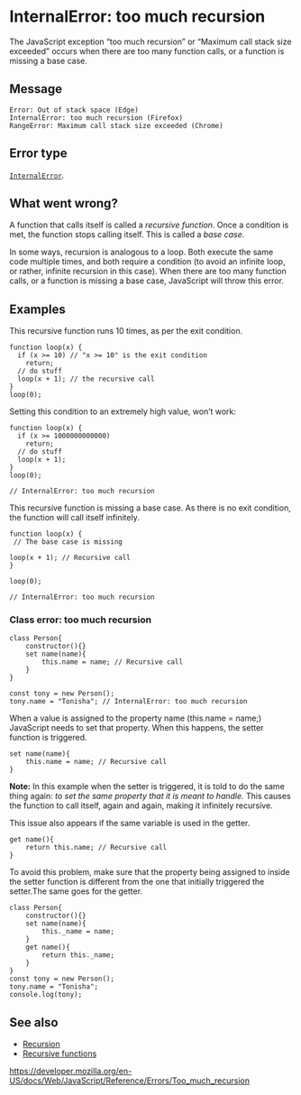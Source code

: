 InternalError: too much recursion
=================================

The JavaScript exception “too much recursion” or “Maximum call stack size exceeded” occurs when there are too many function calls, or a function is missing a base case.

Message
-------

    Error: Out of stack space (Edge)
    InternalError: too much recursion (Firefox)
    RangeError: Maximum call stack size exceeded (Chrome)

Error type
----------

[`InternalError`](../global_objects/internalerror).

What went wrong?
----------------

A function that calls itself is called a *recursive function*. Once a condition is met, the function stops calling itself. This is called a *base case*.

In some ways, recursion is analogous to a loop. Both execute the same code multiple times, and both require a condition (to avoid an infinite loop, or rather, infinite recursion in this case). When there are too many function calls, or a function is missing a base case, JavaScript will throw this error.

Examples
--------

This recursive function runs 10 times, as per the exit condition.

    function loop(x) {
      if (x >= 10) // "x >= 10" is the exit condition
        return;
      // do stuff
      loop(x + 1); // the recursive call
    }
    loop(0);

Setting this condition to an extremely high value, won’t work:

    function loop(x) {
      if (x >= 1000000000000)
        return;
      // do stuff
      loop(x + 1);
    }
    loop(0);

    // InternalError: too much recursion

This recursive function is missing a base case. As there is no exit condition, the function will call itself infinitely.

    function loop(x) {
     // The base case is missing

    loop(x + 1); // Recursive call
    }

    loop(0);

    // InternalError: too much recursion

### Class error: too much recursion

    class Person{
        constructor(){}
        set name(name){
            this.name = name; // Recursive call
        }
    }

    const tony = new Person();
    tony.name = "Tonisha"; // InternalError: too much recursion

When a value is assigned to the property name (this.name = name;) JavaScript needs to set that property. When this happens, the setter function is triggered.

    set name(name){
        this.name = name; // Recursive call
    }

**Note:** In this example when the setter is triggered, it is told to do the same thing again: *to set the same property that it is meant to handle.* This causes the function to call itself, again and again, making it infinitely recursive.

This issue also appears if the same variable is used in the getter.

    get name(){
        return this.name; // Recursive call
    }

To avoid this problem, make sure that the property being assigned to inside the setter function is different from the one that initially triggered the setter.The same goes for the getter.

    class Person{
        constructor(){}
        set name(name){
            this._name = name;
        }
        get name(){
            return this._name;
        }
    }
    const tony = new Person();
    tony.name = "Tonisha";
    console.log(tony);

See also
--------

-   [Recursion](https://developer.mozilla.org/en-US/docs/Glossary/Recursion)
-   [Recursive functions](https://developer.mozilla.org/en-US/docs/Web/JavaScript/Guide/Functions#recursion)

<a href="https://developer.mozilla.org/en-US/docs/Web/JavaScript/Reference/Errors/Too_much_recursion" class="_attribution-link">https://developer.mozilla.org/en-US/docs/Web/JavaScript/Reference/Errors/Too_much_recursion</a>
